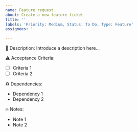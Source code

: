 ```yaml
---
name: Feature request
about: Create a new feature ticket
title: ''
labels: 'Priority: Medium, Status: To Do, Type: Feature'
assignees: ''

---
```


🚀 Description:
Introduce a description here...

⚠️ Acceptance Criteria:

- [ ] Criteria 1
- [ ] Criteria 2

♻️ Dependencies:

- Dependency 1
- Dependency 2

🔥 Notes:

- Note 1
- Note 2
